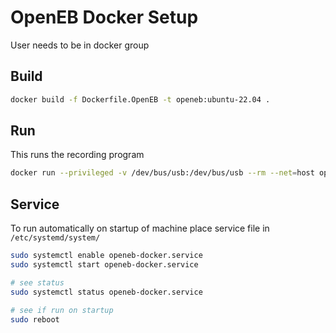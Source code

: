 # OpenEB Docker Setup

User needs to be in docker group

## Build

```bash
docker build -f Dockerfile.OpenEB -t openeb:ubuntu-22.04 .
```
## Run

This runs the recording program

```bash
docker run --privileged -v /dev/bus/usb:/dev/bus/usb --rm --net=host openeb:ubuntu-22.04  
```

## Service

To run automatically on startup of machine place service file in `/etc/systemd/system/`

```bash
sudo systemctl enable openeb-docker.service
sudo systemctl start openeb-docker.service

# see status
sudo systemctl status openeb-docker.service

# see if run on startup
sudo reboot
```
